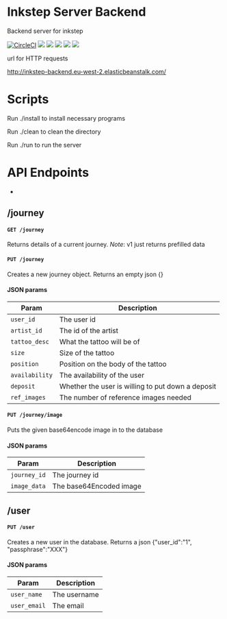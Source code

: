 # Inkstep Server Backend
Backend server for inkstep


[![CircleCI](https://circleci.com/gh/inkstep/backend.svg?style=svg)](https://circleci.com/gh/inkstep/backend)
![](https://img.shields.io/badge/database-postgres-purple.svg)
![](https://img.shields.io/badge/dependancies-gradle-green.svg)
![](https://img.shields.io/badge/container-docker-blue.svg)
![](https://img.shields.io/badge/server-aws-yellow.svg)
![](https://img.shields.io/badge/project-inkstep-black.svg)

url for HTTP requests

<http://inkstep-backend.eu-west-2.elasticbeanstalk.com/>

# Scripts
Run ./install to install necessary programs

Run ./clean to clean the directory

Run ./run to run the server

# API Endpoints

-
## /journey

#### `GET /journey`

Returns details of a current journey. _Note_: v1 just returns prefilled data

#### `PUT /journey`

Creates a new journey object. Returns an empty json {}

#### JSON params

| Param | Description |
| ---- | ------ |
| `user_id` | The user id |
| `artist_id` | The id of the artist |
| `tattoo_desc` | What the tattoo will be of |
| `size` | Size of the tattoo |
| `position` | Position on the body of the tattoo |
| `availability` | The availability of the user |
| `deposit` | Whether the user is willing to put down a deposit |
| `ref_images` | The number of reference images needed |

#### `PUT /journey/image`

Puts the given base64encode image in to the database

#### JSON params

| Param | Description |
| ---- | ------ |
| `journey_id` | The journey id |
| `image_data` | The base64Encoded image |


## /user
#### `PUT /user`

Creates a new user in the database. Returns a json {"user_id":"1", "passphrase":"XXX"}

#### JSON params

| Param | Description |
| ---- | ------ |
| `user_name` | The username |
| `user_email` | The email |
